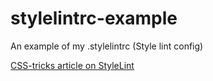 # stylelintrc-example
An example of my .stylelintrc (Style lint config)

[CSS-tricks article on StyleLint](https://css-tricks.com/stylelint/)

